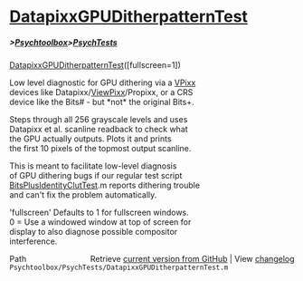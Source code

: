 # [DatapixxGPUDitherpatternTest](DatapixxGPUDitherpatternTest)
##### >[Psychtoolbox](Psychtoolbox)>[PsychTests](PsychTests)

[DatapixxGPUDitherpatternTest](DatapixxGPUDitherpatternTest)([fullscreen=1])  
  
Low level diagnostic for GPU dithering via a [VPixx](VPixx)  
devices like Datapixx/[ViewPixx](ViewPixx)/Propixx, or a CRS  
device like the Bits\# - but \*not\* the original Bits+.  
  
Steps through all 256 grayscale levels and uses  
Datapixx et al. scanline readback to check what  
the GPU actually outputs. Plots it and prints  
the first 10 pixels of the topmost output scanline.  
  
This is meant to facilitate low-level diagnosis  
of GPU dithering bugs if our regular test script  
[BitsPlusIdentityClutTest](BitsPlusIdentityClutTest).m reports dithering trouble  
and can't fix the problem automatically.  
  
'fullscreen' Defaults to 1 for fullscreen windows.  
0 = Use a windowed window at top of screen for  
display to also diagnose possible compositor  
interference.  
  




<div class="code_header" style="text-align:right;">
  <span style="float:left;">Path&nbsp;&nbsp;</span> <span class="counter">Retrieve <a href=
  "https://raw.github.com/Psychtoolbox-3/Psychtoolbox-3/beta/Psychtoolbox/PsychTests/DatapixxGPUDitherpatternTest.m">current version from GitHub</a> | View <a href=
  "https://github.com/Psychtoolbox-3/Psychtoolbox-3/commits/beta/Psychtoolbox/PsychTests/DatapixxGPUDitherpatternTest.m">changelog</a></span>
</div>
<div class="code">
  <code>Psychtoolbox/PsychTests/DatapixxGPUDitherpatternTest.m</code>
</div>

